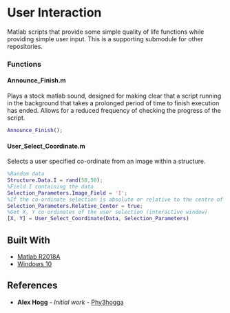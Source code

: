 # User Interaction

Matlab scripts that provide some simple quality of life functions while providing simple user input. This is a supporting submodule for other repositories.

### Functions
#### Announce_Finish.m
Plays a stock matlab sound, designed for making clear that a script running in the background that takes a prolonged period of time to finish execution has ended. Allows for a reduced frequency of checking the progress of the script.
```matlab
Announce_Finish();
```

#### User_Select_Coordinate.m
Selects a user specified co-ordinate from an image within a structure.
```matlab
%Random data
Structure.Data.I = rand(50,50);
%Field I containing the data
Selection_Parameters.Image_Field = 'I';
%If the co-ordinate selection is absolute or relative to the centre of the image
Selection_Parameters.Relative_Center = true;
%Get X, Y co-ordinates of the user selection (interactive window)
[X, Y] = User_Select_Coordinate(Data, Selection_Parameters)
```
## Built With

* [Matlab R2018A](https://www.mathworks.com/products/matlab.html)
* [Windows 10](https://www.microsoft.com/en-gb/software-download/windows10)

## References
* **Alex Hogg** - *Initial work* - [Phy3hogga](https://github.com/Phy3hogga)